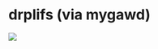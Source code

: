 <!--
id: 52981165
link: http://tumblr.atmos.org/post/52981165/drplifs-via-mygawd
slug: drplifs-via-mygawd
date: Fri Oct 03 2008 18:09:32 GMT-0700 (PDT)
publish: 2008-10-03
tags: 
title: drplifs (via mygawd)
-->


drplifs (via mygawd)
====================

![](http://25.media.tumblr.com/ZyX8Upfynen3e4u005vsa1KHo1_400.jpg)

